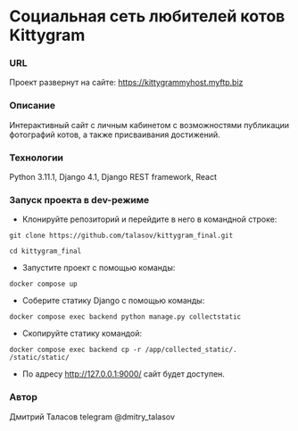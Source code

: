 # Социальная сеть любителей котов Kittygram
### URL
Проект развернут на сайте:
https://kittygrammyhost.myftp.biz
### Описание
Интерактивный сайт с личным кабинетом с возможностями публикации 
фотографий котов, а также присваивания достижений.
### Технологии
Python 3.11.1,
Django 4.1,
Django REST framework, 
React
### Запуск проекта в dev-режиме
- Клонируйте репозиторий и перейдите в него в командной строке:
```
git clone https://github.com/talasov/kittygram_final.git
```
```
cd kittygram_final
```
- Запустите проект с помощью команды:
```
docker compose up
```
- Соберите статику Django с помощью команды:
```
docker compose exec backend python manage.py collectstatic
```
- Скопируйте статику командой:
```
docker compose exec backend cp -r /app/collected_static/. /static/static/
```
- По адресу http://127.0.0.1:9000/ сайт будет доступен.

### Автор
Дмитрий Таласов telegram @dmitry_talasov
